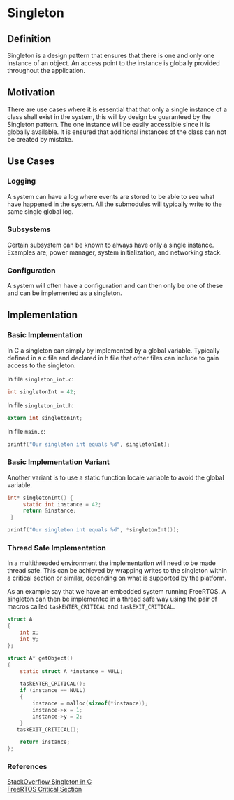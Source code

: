 # Singleton

## Definition

Singleton is a design pattern that ensures that there is one and only one instance of an object. An access point to the instance is globally provided throughout the application.

## Motivation

There are use cases where it is essential that that only a single instance of a class shall exist in the system, this will by design be guaranteed by the Singleton pattern. The one instance will be easily accessible since it is globally available. It is ensured that additional instances of the class can not be created by mistake.

## Use Cases

### Logging

A system can have a log where events are stored to be able to see what have happened in the system. All the submodules will typically write to the same single global log.

### Subsystems

Certain subsystem can be known to always have only a single instance. Examples are; power manager, system initialization, and networking stack.

### Configuration

A system will often have a configuration and can then only be one of these and can be implemented as a singleton.

## Implementation

### Basic Implementation

In C a singleton can simply by implemented by a global variable. Typically defined in a c file and declared in h file that other files can include to gain access to the singleton.

In file `singleton_int.c`:

```c
int singletonInt = 42;
```

In file `singleton_int.h`:

```c
extern int singletonInt;
```

In file `main.c`:

```c
printf("Our singleton int equals %d", singletonInt);
```

### Basic Implementation Variant

Another variant is to use a static function locale variable to avoid the global variable.

```c
int* singletonInt() {
     static int instance = 42;
     return &instance;
 }
```

```c
printf("Our singleton int equals %d", *singletonInt());
```

### Thread Safe Implementation

In a multithreaded environment the implementation will need to be made thread safe. This can be achieved by wrapping writes to the singleton within a critical section or similar, depending on what is supported by the platform.

As an example say that we have an embedded system running FreeRTOS. A singleton can then be implemented in a thread safe way using the pair of macros called `taskENTER_CRITICAL` and `taskEXIT_CRITICAL`.

```c
struct A
{
    int x;
    int y;
};

struct A* getObject()
{
    static struct A *instance = NULL;

    taskENTER_CRITICAL();
    if (instance == NULL)
    {
        instance = malloc(sizeof(*instance));
        instance->x = 1;
        instance->y = 2;
    }
   taskEXIT_CRITICAL();

    return instance;
};
```

### References

[StackOverflow Singleton in C](https://stackoverflow.com/questions/803673/how-to-create-a-singleton-in-c)  
[FreeRTOS Critical Section](https://www.freertos.org/taskENTER_CRITICAL_taskEXIT_CRITICAL.html)  
